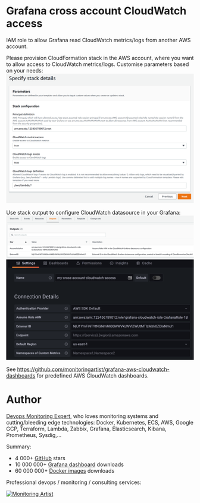 # Grafana cross account CloudWatch access

IAM role to allow Grafana read CloudWatch metrics/logs from another AWS account.

Please provision CloudFormation stack in the AWS account, where you want to 
allow access to CloudWatch metrics/logs. Customise parameters based on your 
needs:
![CloudFormation Stack parameters](doc/cloudformation-stack-parameters.png)

Use stack output to configure CloudWatch datasource in your Grafana:
![CloudFormation Stack outputs](doc/cloudformation-stack-outputs.png)
![Grafana CloudWatch datasource](doc/grafana-cloudwatch-datasource.png)


See https://github.com/monitoringartist/grafana-aws-cloudwatch-dashboards
for predefined AWS CloudWatch dashboards.

# Author

[Devops Monitoring Expert](http://www.jangaraj.com 'DevOps / Docker / Kubernetes / AWS ECS / Google GCP / Zabbix / Zenoss / Terraform / Monitoring'),
who loves monitoring systems and cutting/bleeding edge technologies: Docker,
Kubernetes, ECS, AWS, Google GCP, Terraform, Lambda, Zabbix, Grafana, Elasticsearch,
Kibana, Prometheus, Sysdig,...

Summary:
* 4 000+ [GitHub](https://github.com/monitoringartist/) stars
* 10 000 000+ [Grafana dashboard](https://grafana.net/monitoringartist) downloads
* 60 000 000+ [Docker images](https://hub.docker.com/u/monitoringartist/) downloads

Professional devops / monitoring / consulting services:

[![Monitoring Artist](http://monitoringartist.com/img/github-monitoring-artist-logo.jpg)](http://www.monitoringartist.com 'DevOps / Docker / Kubernetes / AWS ECS / Google GCP / Zabbix / Zenoss / Terraform / Monitoring')


